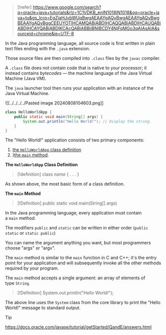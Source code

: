 >[!refer]
>https://www.google.com/search?q=oracle+java+tutorials&rlz=1C1VDKB_enIN1018IN1018&oq=oracle+java+tu&gs_lcrp=EgZjaHJvbWUqBwgAEAAYgAQyBwgAEAAYgAQyBwgBEAAYgAQyBggCEEUYOTIHCAMQABiABDIHCAQQABiABDIHCAUQABiABDIHCAYQABiABDIKCAcQABiABBiiBNIBCDY4NjFqMGo3qAIAsAIA&sourceid=chrome&ie=UTF-8

In the Java programming language, all source code is first written in plain text files ending with the `.java` extension. 

Those source files are then compiled into `.class` files by the `javac` compiler.

A `.class` file does not contain code that is native to your processor; it instead contains _bytecodes_ — the machine language of the Java Virtual Machine (Java VM). 

The `java` launcher tool then runs your application with 
an instance of the Java Virtual Machine.

![[../../../../Pasted image 20240808104603.png]]

```java
class HelloWorldApp {
    public static void main(String[] args) {
        System.out.println("Hello World!"); // Display the string.
    }
}
```

The "Hello World!" application consists of two primary components: 
1) [the `HelloWorldApp` class definition](https://docs.oracle.com/javase/tutorial/getStarted/application/index.html#CLASS_DEF)
2) )[the `main` method](https://docs.oracle.com/javase/tutorial/getStarted/application/index.html#MAIN).

**The `HelloWorldApp` Class Definition**
		
>[!definition]
	class _name_ {
    . . .
	}

As shown above, the most basic form of a class definition.

**The `main` Method**

>[!Definition]
	public static void main(String[] args)

In the Java programming language, every application must contain a `main` method.

The modifiers `public` and `static` can be written in either order (`public static` or `static public`)

You can name the argument anything you want, but most programmers choose "args" or "argv".

The `main` method is similar to the `main` function in C and C++; it's the entry point for your application and will subsequently invoke all the other methods required by your program.

The `main` method accepts a single argument: an array of elements of type `String`.

>[!Definition]
	System.out.println("Hello World!");

The above line uses the `System` class from the core library to print the "Hello World!" message to standard output.

>[!tip]
>https://docs.oracle.com/javase/tutorial/getStarted/QandE/answers.html

 